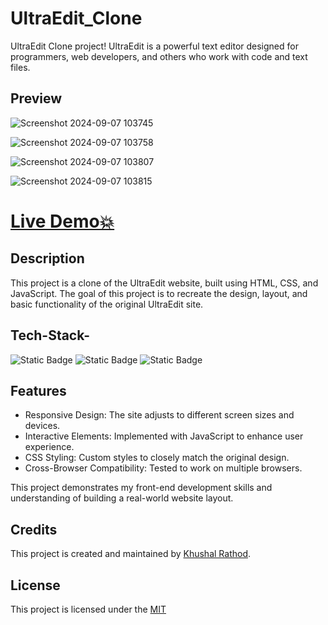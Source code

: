 # UltraEdit_Clone

UltraEdit Clone project! UltraEdit is a powerful text editor designed for programmers, web developers, and others who work with code and text files.

##  Preview

![Screenshot 2024-09-07 103745](https://github.com/user-attachments/assets/41f334ee-091e-4b04-a11b-83c0a99c88e2)

![Screenshot 2024-09-07 103758](https://github.com/user-attachments/assets/fedb90c5-65ae-4d21-842a-5eb601736250)

![Screenshot 2024-09-07 103807](https://github.com/user-attachments/assets/4a372fb7-7c10-4d9e-9b15-fec4c62c593e)

![Screenshot 2024-09-07 103815](https://github.com/user-attachments/assets/d613d98a-bda7-46e0-ab9a-1dede71a6cec)

# [Live Demo💥](https://khushalrathod1207.github.io/UltraEdit_Clone/)

## Description

This project is a clone of the UltraEdit website, built using HTML, CSS, and JavaScript. The goal of this project is to recreate the design, layout, and basic functionality of the original UltraEdit site.

## Tech-Stack-

![Static Badge](https://img.shields.io/badge/html5-%23E34F26?style=for-the-badge&logo=html5&logoColor=%23E34F26&labelColor=black)
![Static Badge](https://img.shields.io/badge/css3-%231572B6?style=for-the-badge&logo=css3&logoColor=%231572B6&labelColor=black)
![Static Badge](https://img.shields.io/badge/javascript-%23F7DF1E?style=for-the-badge&logo=javascript&logoColor=%23F7DF1E&labelColor=black)


## Features

- Responsive Design:   The site adjusts to different screen sizes and devices.
- Interactive Elements:   Implemented with JavaScript to enhance user experience.
- CSS Styling:   Custom styles to closely match the original design.
- Cross-Browser Compatibility:   Tested to work on multiple browsers.

This project demonstrates my front-end development skills and understanding of building a real-world website layout.

## Credits
  
This project is created and maintained by [Khushal Rathod](https://github.com/KhushalRathod1207).


## License

This project is licensed under the [MIT](https://choosealicense.com/licenses/mit/)
